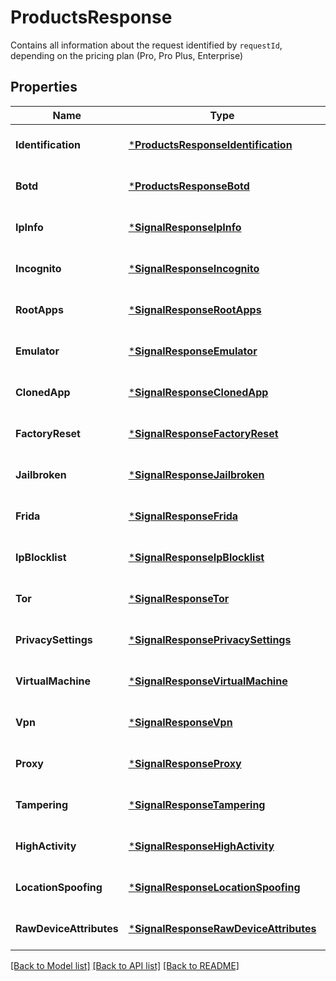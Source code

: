 # ProductsResponse
Contains all information about the request identified by `requestId`, depending on the pricing plan (Pro, Pro Plus, Enterprise)


## Properties
Name | Type | Description | Notes
------------ | ------------- | ------------- | -------------
**Identification** | [***ProductsResponseIdentification**](ProductsResponseIdentification.md) |  | [optional] [default to null]
**Botd** | [***ProductsResponseBotd**](ProductsResponseBotd.md) |  | [optional] [default to null]
**IpInfo** | [***SignalResponseIpInfo**](SignalResponseIpInfo.md) |  | [optional] [default to null]
**Incognito** | [***SignalResponseIncognito**](SignalResponseIncognito.md) |  | [optional] [default to null]
**RootApps** | [***SignalResponseRootApps**](SignalResponseRootApps.md) |  | [optional] [default to null]
**Emulator** | [***SignalResponseEmulator**](SignalResponseEmulator.md) |  | [optional] [default to null]
**ClonedApp** | [***SignalResponseClonedApp**](SignalResponseClonedApp.md) |  | [optional] [default to null]
**FactoryReset** | [***SignalResponseFactoryReset**](SignalResponseFactoryReset.md) |  | [optional] [default to null]
**Jailbroken** | [***SignalResponseJailbroken**](SignalResponseJailbroken.md) |  | [optional] [default to null]
**Frida** | [***SignalResponseFrida**](SignalResponseFrida.md) |  | [optional] [default to null]
**IpBlocklist** | [***SignalResponseIpBlocklist**](SignalResponseIpBlocklist.md) |  | [optional] [default to null]
**Tor** | [***SignalResponseTor**](SignalResponseTor.md) |  | [optional] [default to null]
**PrivacySettings** | [***SignalResponsePrivacySettings**](SignalResponsePrivacySettings.md) |  | [optional] [default to null]
**VirtualMachine** | [***SignalResponseVirtualMachine**](SignalResponseVirtualMachine.md) |  | [optional] [default to null]
**Vpn** | [***SignalResponseVpn**](SignalResponseVpn.md) |  | [optional] [default to null]
**Proxy** | [***SignalResponseProxy**](SignalResponseProxy.md) |  | [optional] [default to null]
**Tampering** | [***SignalResponseTampering**](SignalResponseTampering.md) |  | [optional] [default to null]
**HighActivity** | [***SignalResponseHighActivity**](SignalResponseHighActivity.md) |  | [optional] [default to null]
**LocationSpoofing** | [***SignalResponseLocationSpoofing**](SignalResponseLocationSpoofing.md) |  | [optional] [default to null]
**RawDeviceAttributes** | [***SignalResponseRawDeviceAttributes**](SignalResponseRawDeviceAttributes.md) |  | [optional] [default to null]

[[Back to Model list]](../README.md#documentation-for-models) [[Back to API list]](../README.md#documentation-for-api-endpoints) [[Back to README]](../README.md)

